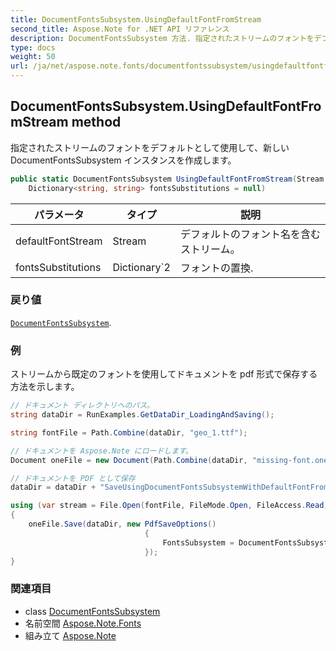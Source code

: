 ```yaml
---
title: DocumentFontsSubsystem.UsingDefaultFontFromStream
second_title: Aspose.Note for .NET API リファレンス
description: DocumentFontsSubsystem 方法. 指定されたストリームのフォントをデフォルトとして使用して新しい DocumentFontsSubsystem インスタンスを作成します
type: docs
weight: 50
url: /ja/net/aspose.note.fonts/documentfontssubsystem/usingdefaultfontfromstream/
---
```

## DocumentFontsSubsystem.UsingDefaultFontFromStream method

指定されたストリームのフォントをデフォルトとして使用して、新しい DocumentFontsSubsystem インスタンスを作成します。

```csharp
public static DocumentFontsSubsystem UsingDefaultFontFromStream(Stream defaultFontStream, 
    Dictionary<string, string> fontsSubstitutions = null)
```

| パラメータ | タイプ | 説明 |
| --- | --- | --- |
| defaultFontStream | Stream | デフォルトのフォント名を含むストリーム。 |
| fontsSubstitutions | Dictionary`2 | フォントの置換. |

### 戻り値

[`DocumentFontsSubsystem`](../).

### 例

ストリームから既定のフォントを使用してドキュメントを pdf 形式で保存する方法を示します。

```csharp
// ドキュメント ディレクトリへのパス。
string dataDir = RunExamples.GetDataDir_LoadingAndSaving();

string fontFile = Path.Combine(dataDir, "geo_1.ttf");

// ドキュメントを Aspose.Note にロードします。
Document oneFile = new Document(Path.Combine(dataDir, "missing-font.one"));

// ドキュメントを PDF として保存
dataDir = dataDir + "SaveUsingDocumentFontsSubsystemWithDefaultFontFromStream_out.pdf";

using (var stream = File.Open(fontFile, FileMode.Open, FileAccess.Read, FileShare.Read))
{
    oneFile.Save(dataDir, new PdfSaveOptions()
                              {
                                  FontsSubsystem = DocumentFontsSubsystem.UsingDefaultFontFromStream(stream)
                              });
}
```

### 関連項目

* class [DocumentFontsSubsystem](../)
* 名前空間 [Aspose.Note.Fonts](../../documentfontssubsystem/)
* 組み立て [Aspose.Note](../../../)


